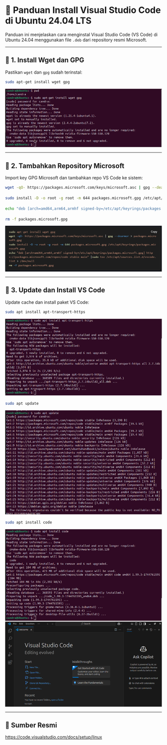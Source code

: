 
# 🧩 Panduan Install Visual Studio Code di Ubuntu 24.04 LTS

Panduan ini menjelaskan cara menginstal Visual Studio Code (VS Code) di Ubuntu 24.04 menggunakan file `.deb` dari repository resmi Microsoft.

---

## 🔧 1. Install Wget dan GPG

Pastikan `wget` dan `gpg` sudah terinstal:
```bash
sudo apt-get install wget gpg
```
![Gambar:](images/VS_Code1.png)

---

## 🔑 2. Tambahkan Repository Microsoft

Import key GPG Microsoft dan tambahkan repo VS Code ke sistem:
```bash
wget -qO- https://packages.microsoft.com/keys/microsoft.asc | gpg --dearmor > packages.microsoft.gpg

sudo install -D -o root -g root -m 644 packages.microsoft.gpg /etc/apt/keyrings/packages.microsoft.gpg

echo "deb [arch=amd64,arm64,armhf signed-by=/etc/apt/keyrings/packages.microsoft.gpg] https://packages.microsoft.com/repos/code stable main" | sudo tee /etc/apt/sources.list.d/vscode.list > /dev/null

rm -f packages.microsoft.gpg
```
![Gambar:](images/VS_Code2.png)

---

## 🔄 3. Update dan Install VS Code

Update cache dan install paket VS Code:
```bash
sudo apt install apt-transport-https
```
![Gambar:](images/VS_Code3.png)
```bash
sudo apt update
```
![Gambar:](images/VS_Code4.png)
```bash
sudo apt install code
```
![Gambar:](images/VS_Code5.png)
![Gambar:](images/VS_Code6.png)

---

## 🔗 Sumber Resmi

https://code.visualstudio.com/docs/setup/linux
